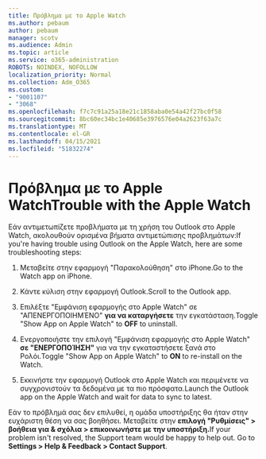 ```yaml
---
title: Πρόβλημα με το Apple Watch
ms.author: pebaum
author: pebaum
manager: scotv
ms.audience: Admin
ms.topic: article
ms.service: o365-administration
ROBOTS: NOINDEX, NOFOLLOW
localization_priority: Normal
ms.collection: Adm_O365
ms.custom:
- "9001107"
- "3068"
ms.openlocfilehash: f7c7c91a25a18e21c1858aba0e54a42f27bc0f58
ms.sourcegitcommit: 8bc60ec34bc1e40685e3976576e04a2623f63a7c
ms.translationtype: MT
ms.contentlocale: el-GR
ms.lasthandoff: 04/15/2021
ms.locfileid: "51832274"
---
```

# <a name="trouble-with-the-apple-watch"></a><span data-ttu-id="5771e-102">Πρόβλημα με το Apple Watch</span><span class="sxs-lookup"><span data-stu-id="5771e-102">Trouble with the Apple Watch</span></span>

<span data-ttu-id="5771e-103">Εάν αντιμετωπίζετε προβλήματα με τη χρήση του Outlook στο Apple Watch, ακολουθούν ορισμένα βήματα αντιμετώπισης προβλημάτων:</span><span class="sxs-lookup"><span data-stu-id="5771e-103">If you're having trouble using Outlook on the Apple Watch, here are some troubleshooting steps:</span></span> 

1. <span data-ttu-id="5771e-104">Μεταβείτε στην εφαρμογή "Παρακολούθηση" στο iPhone.</span><span class="sxs-lookup"><span data-stu-id="5771e-104">Go to the Watch app on iPhone.</span></span>

2. <span data-ttu-id="5771e-105">Κάντε κύλιση στην εφαρμογή Outlook.</span><span class="sxs-lookup"><span data-stu-id="5771e-105">Scroll to the Outlook app.</span></span>

3. <span data-ttu-id="5771e-106">Επιλέξτε "Εμφάνιση εφαρμογής στο Apple Watch" σε "ΑΠΕΝΕΡΓΟΠΟΙΗΜΈΝΟ" **για να καταργήσετε** την εγκατάσταση.</span><span class="sxs-lookup"><span data-stu-id="5771e-106">Toggle "Show App on Apple Watch" to **OFF** to uninstall.</span></span>

4. <span data-ttu-id="5771e-107">Ενεργοποιήστε την επιλογή "Εμφάνιση εφαρμογής στο Apple Watch" **σε "ΕΝΕΡΓΟΠΟΊΗΣΗ"** για να την εγκαταστήσετε ξανά στο Ρολόι.</span><span class="sxs-lookup"><span data-stu-id="5771e-107">Toggle "Show App on Apple Watch" to **ON** to re-install on the Watch.</span></span>

5. <span data-ttu-id="5771e-108">Εκκινήστε την εφαρμογή Outlook στο Apple Watch και περιμένετε να συγχρονιστούν τα δεδομένα με τα πιο πρόσφατα.</span><span class="sxs-lookup"><span data-stu-id="5771e-108">Launch the Outlook app on the Apple Watch and wait for data to sync to latest.</span></span> 

<span data-ttu-id="5771e-109">Εάν το πρόβλημά σας δεν επιλυθεί, η ομάδα υποστήριξης θα ήταν στην ευχάριστη θέση να σας βοηθήσει. Μεταβείτε στην **επιλογή "Ρυθμίσεις" > βοήθεια για & σχόλια > επικοινωνήστε με την υποστήριξη.**</span><span class="sxs-lookup"><span data-stu-id="5771e-109">If your problem isn't resolved, the Support team would be happy to help out. Go to **Settings > Help & Feedback > Contact Support**.</span></span> 